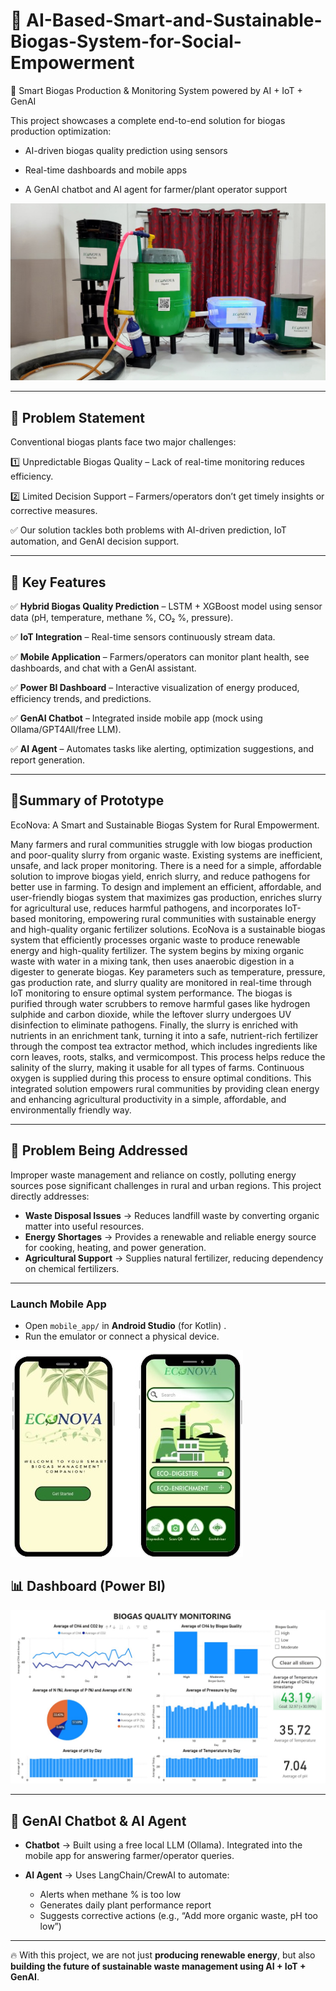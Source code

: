 # 🌱 AI-Based-Smart-and-Sustainable-Biogas-System-for-Social-Empowerment
🚀 Smart Biogas Production & Monitoring System powered by AI + IoT + GenAI

This project showcases a complete end-to-end solution for biogas production optimization:

- AI-driven biogas quality prediction using sensors

- Real-time dashboards and mobile apps

- A GenAI chatbot and AI agent for farmer/plant operator support

![System Design](/ECONOVA.jpg)

---

## 📌 Problem Statement

Conventional biogas plants face two major challenges:

1️⃣ Unpredictable Biogas Quality – Lack of real-time monitoring reduces efficiency.

2️⃣ Limited Decision Support – Farmers/operators don’t get timely insights or corrective measures.

✅ Our solution tackles both problems with AI-driven prediction, IoT automation, and GenAI decision support.

---

## 🌟 Key Features

✅ **Hybrid Biogas Quality Prediction** – LSTM + XGBoost model using sensor data (pH, temperature, methane %, CO₂ %, pressure).

✅ **IoT Integration** – Real-time sensors continuously stream data.

✅ **Mobile Application** – Farmers/operators can monitor plant health, see dashboards, and chat with a GenAI assistant.

✅ **Power BI Dashboard** – Interactive visualization of energy produced, efficiency trends, and predictions.

✅ **GenAI Chatbot** – Integrated inside mobile app (mock using Ollama/GPT4All/free LLM).

✅ **AI Agent** – Automates tasks like alerting, optimization suggestions, and report generation.

---

## 📝Summary of Prototype
EcoNova: A Smart and Sustainable Biogas System for Rural Empowerment. 

Many farmers and rural communities struggle with low biogas production and poor-quality slurry from organic waste. Existing systems are inefficient, unsafe, and lack proper monitoring. There is a need for a simple, affordable solution to improve biogas yield, enrich slurry, and reduce pathogens for better use in farming. To design and implement an efficient, affordable, and user-friendly biogas system that maximizes gas production, enriches slurry for agricultural use, reduces harmful pathogens, and incorporates IoT-based monitoring, empowering rural communities with sustainable energy and high-quality organic fertilizer solutions. EcoNova is a sustainable biogas system that efficiently processes organic waste to produce renewable energy and high-quality fertilizer. The system begins by mixing organic waste with water in a mixing tank, then uses anaerobic digestion in a digester to generate biogas. Key parameters such as temperature, pressure, gas production rate, and slurry quality are monitored in real-time through IoT monitoring to ensure optimal system performance. The biogas is purified through water scrubbers to remove harmful gases like hydrogen sulphide and carbon dioxide, while the leftover slurry undergoes UV disinfection to eliminate pathogens. Finally, the slurry is enriched with nutrients in an enrichment tank, turning it into a safe, nutrient-rich fertilizer through the compost tea extractor method, which includes ingredients like corn leaves, roots, stalks, and vermicompost. This process helps reduce the salinity of the slurry, making it usable for all types of farms. Continuous oxygen is supplied during this process to ensure optimal conditions. This integrated solution empowers rural communities by providing clean energy and enhancing agricultural productivity in a simple, affordable, and environmentally friendly way.

---
## 🎯 Problem Being Addressed  

Improper waste management and reliance on costly, polluting energy sources pose significant challenges in rural and urban regions. This project directly addresses:  

- **Waste Disposal Issues** → Reduces landfill waste by converting organic matter into useful resources.  
- **Energy Shortages** → Provides a renewable and reliable energy source for cooking, heating, and power generation.  
- **Agricultural Support** → Supplies natural fertilizer, reducing dependency on chemical fertilizers.  


--- 

### Launch Mobile App

* Open `mobile_app/` in **Android Studio** (for Kotlin) .
* Run the emulator or connect a physical device.

![Mobile Application](mobile_app/ECONOVA/Mobile%20APP%20UI.jpeg)


## 📊 Dashboard (Power BI)

![Power BI Dashboard](dashboard/powerBI.jpeg)

---

## 🤖 GenAI Chatbot & AI Agent

* **Chatbot** → Built using a free local LLM (Ollama). Integrated into the mobile app for answering farmer/operator queries.
* **AI Agent** → Uses LangChain/CrewAI to automate:

  * Alerts when methane % is too low
  * Generates daily plant performance report
  * Suggests corrective actions (e.g., “Add more organic waste, pH too low”)

---

🔥 With this project, we are not just **producing renewable energy**, but also **building the future of sustainable waste management using AI + IoT + GenAI**.
